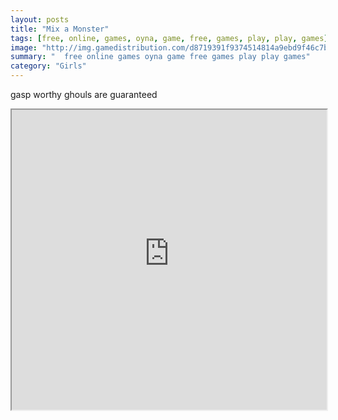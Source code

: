 ```yaml
---
layout: posts
title: "Mix a Monster"
tags: [free, online, games, oyna, game, free, games, play, play, games]
image: "http://img.gamedistribution.com/d8719391f9374514814a9ebd9f46c7bd.jpg"
summary: "  free online games oyna game free games play play games"
category: "Girls"
---
```


gasp worthy ghouls are guaranteed

<iframe width="100%" height="480px;" src="http://flash.gamedistribution.com?game=d8719391f9374514814a9ebd9f46c7bd"></iframe>